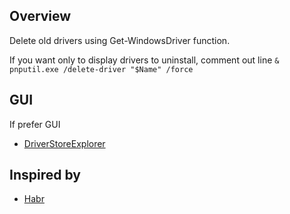 ## Overview

Delete old drivers using Get-WindowsDriver function.

If you want only to display drivers to uninstall, comment out line `& pnputil.exe /delete-driver "$Name" /force`

## GUI

If prefer GUI

- [DriverStoreExplorer](https://github.com/lostindark/DriverStoreExplorer)

## Inspired by

- [Habr](https://habr.com/ru/post/319152/)
